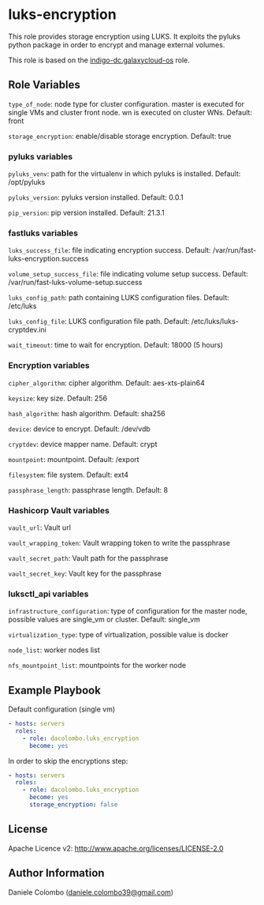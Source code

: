 luks-encryption
=========

This role provides storage encryption using LUKS. It exploits the pyluks python package in order to encrypt and manage external volumes.

This role is based on the [indigo-dc.galaxycloud-os](https://github.com/indigo-dc/ansible-role-galaxycloud-os) role.

Role Variables
--------------

``type_of_node``: node type for cluster configuration. master is executed for single VMs and cluster front node. wn is executed on cluster WNs. Default: front

``storage_encryption``: enable/disable storage encryption. Default: true

### pyluks variables
``pyluks_venv``: path for the virtualenv in which pyluks is installed. Default: /opt/pyluks

``pyluks_version``: pyluks version installed. Default: 0.0.1

``pip_version``: pip version installed. Default: 21.3.1

### fastluks variables
``luks_success_file``: file indicating encryption success. Default: /var/run/fast-luks-encryption.success

``volume_setup_success_file``: file indicating volume setup success. Default: /var/run/fast-luks-volume-setup.success

``luks_config_path``: path containing LUKS configuration files. Default: /etc/luks

``luks_config_file``: LUKS configuration file path. Default: /etc/luks/luks-cryptdev.ini

``wait_timeout``: time to wait for encryption. Default: 18000 (5 hours)

### Encryption variables
``cipher_algorithm``: cipher algorithm. Default: aes-xts-plain64

``keysize``: key size. Default: 256

``hash_algorithm``: hash algorithm. Default: sha256

``device``: device to encrypt. Default: /dev/vdb

``cryptdev``: device mapper name. Default: crypt

``mountpoint``: mountpoint. Default: /export

``filesystem``: file system. Default: ext4

``passphrase_length``: passphrase length. Default: 8

### Hashicorp Vault variables
``vault_url``: Vault url

``vault_wrapping_token``: Vault wrapping token to write the passphrase

``vault_secret_path``: Vault path for the passphrase

``vault_secret_key``: Vault key for the passphrase

### luksctl_api variables
``infrastructure_configuration``: type of configuration for the master node, possible values are single_vm or cluster. Default: single_vm

``virtualization_type``: type of virtualization, possible value is docker

``node_list``: worker nodes list

``nfs_mountpoint_list``: mountpoints for the worker node



Example Playbook
----------------

Default configuration (single vm)
```yml
- hosts: servers
  roles:
    - role: dacolombo.luks_encryption
      become: yes
```

In order to skip the encryptions step:
```yml
- hosts: servers
  roles:
    - role: dacolombo.luks_encryption
      become: yes
      storage_encryption: false
```

License
-------

Apache Licence v2: http://www.apache.org/licenses/LICENSE-2.0

Author Information
------------------
Daniele Colombo (daniele.colombo39@gmail.com)
